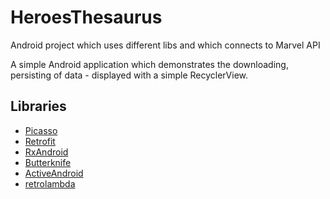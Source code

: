 # HeroesThesaurus
Android project which uses different libs and which connects to Marvel API

A simple Android application which demonstrates the downloading, persisting of data - displayed with a simple RecyclerView.

## Libraries

- [Picasso](http://square.github.io/picasso/)
- [Retrofit](http://square.github.io/retrofit/)
- [RxAndroid](https://github.com/ReactiveX/RxAndroid) 
- [Butterknife](https://github.com/JakeWharton/butterknife)
- [ActiveAndroid](https://github.com/pardom/ActiveAndroid)
- [retrolambda](https://github.com/evant/gradle-retrolambda)
